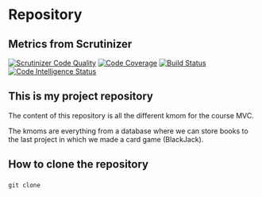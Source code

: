 # Repository 

## Metrics from Scrutinizer

[![Scrutinizer Code Quality](https://scrutinizer-ci.com/g/tiae24/report/badges/quality-score.png?b=main)](https://scrutinizer-ci.com/g/tiae24/report/?branch=main) [![Code Coverage](https://scrutinizer-ci.com/g/tiae24/report/badges/coverage.png?b=main)](https://scrutinizer-ci.com/g/tiae24/report/?branch=main) [![Build Status](https://scrutinizer-ci.com/g/tiae24/report/badges/build.png?b=main)](https://scrutinizer-ci.com/g/tiae24/report/build-status/main) [![Code Intelligence Status](https://scrutinizer-ci.com/g/tiae24/report/badges/code-intelligence.svg?b=main)](https://scrutinizer-ci.com/code-intelligence)


## This is my project repository

The content of this repository is all the different kmom for the course MVC.

The kmoms are everything from a database where we can store books to the last project in which we made a card game (BlackJack).


## How to clone the repository


### 

```
git clone 
```




